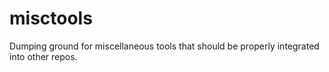 # misctools
Dumping ground for miscellaneous tools that should be properly integrated into other repos.
